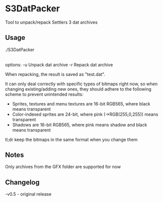 # S3DatPacker
Tool to unpack/repack Settlers 3 dat archives

## Usage
./S3DatPacker <option> <filename>

options:
-u Unpack dat archive
-r Repack dat archive

When repacking, the result is saved as "test.dat".

It can only deal correctly with specific types of bitmaps right now, so when changing existing/adding new ones, 
they should adhere to the following scheme to prevent unintended results:

- Sprites, textures and menu textures are 16-bit RGB565, where black means transparent
- Color-indexed sprites are 24-bit, where pink (->RGB(255,0,255)) means transparent
- Shadows are 16-bit RGB565, where pink means shadow and black means transparent

tl;dr keep the bitmaps in the same format when you change them

## Notes
Only archives from the GFX folder are supported for now

## Changelog
-v0.5 - original release
